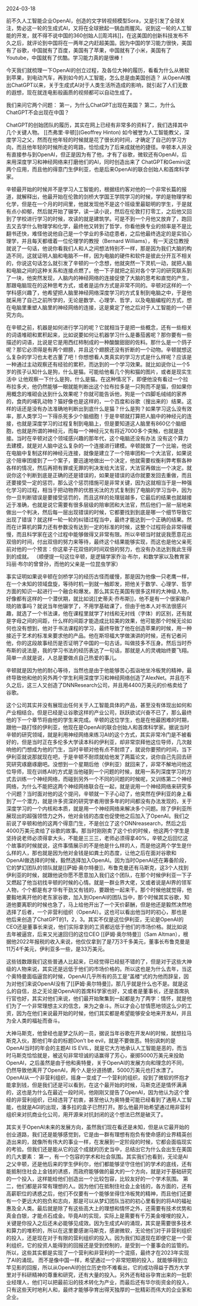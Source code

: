 2024-03-18

前不久人工智能企业OpenAI，创造的文字转视频模型Sora，又是引发了全球关注，势必这一轮的生成式AI，又将在全球掀起一锅血雨腥风。说到这一轮的人工智能的开发，就不得不说中国的360创始人[[周鸿祎]]，在这美国的创新科技发布不久之后，就评论到中国将在一两年之内赶超美国。因为中国的学习能力很快，美国有了谷歌，中国就有了百度，美国有了苹果，中国就有了小米，美国有了Youtube，中国就有了优酷。学习能力真的是很棒！

今天我们就梳理一下OpenAI的创立过程，及各位大神的履历，看看为什么从微软到苹果，到电动汽车，再到如今的人工智能，怎么总是由美国创造？
从OpenAI推出ChatGPT以来，关于生成式AI对于人类生活所造成的影响，就引起了人们无数的遐想，现在就连电影般画质的视频都可以自动生成了。

我们来问它两个问题：
第一，为什么ChatGPT出现在美国？
第二，为什么ChatGPT不会出现在中国？

ChatGPT的创始团队的履历，其实在网上已经有非常多的资料了，我们选择其中几个关键人物。
[[杰弗里·辛顿]](Geoffrey Hinton) 如今被誉为人工智能教父，深度学习之父，然而在他年轻的时候就是花了很长的时间，才确定了自己的学习方向，而且他年轻的时候所走的弯路，恰恰成为了后来成就他的捷径。辛顿本人并没有直接参与到OpenAI，但正是因为有了他，才有了谷歌，微软还有OpenAI，后来用深度学习和神经网络来打磨他们的AI，同时创造出来了 ChatGPT和Gemini这两个应用，而且他的得意门生伊利亚，也是后来OpenAI的联合创始人和首席科学家。

辛顿最开始的时候并不是学习人工智能的，根据纽约客对他的一个非常长篇的报道，就解释出，他最开始在伦敦的剑桥大学国王学院学习的时候，学的是物理学和化学，但是在一个月的时间里，他就发现他不是这个班级里最聪明的学生，于是就有点小抑郁，然后就开始了辍学，读一读小说，然后在伦敦打打零工，之后他又回到了学校进行学习的时候，攻读的就是建筑学。可是不到一个月他又放弃了，跑回去又去学什么物理学和化学，最终他又转到了哲学，你看他换专业的频率是不是比翻书还快，难怪他说他自己是一个学业的多动症患者，之后他最终选定的是实验心理学，并且每天都缠着一位伦理学的教授（Bernard Williams），有一天这位教授就说了一句话，他说你看我们人和人之间想法特别不一样，那是因为我们大脑的构造不同，这就证明人脑和电脑不一样，因为电脑的硬件和软件是彼此分开互不相关的，你说这句话怎么就引发了辛顿的一个念想，他就突然一下灵机一动，就把人脑和电脑之间的这种关系和连接点燃了。他一下子就把之前对各个学习的研究联系到了一块，他突然发现，人脑内的神经网络的连接促使了大脑的思考和直觉的产生，那跟电脑现在的这种思考方式，或者是运作方式是非常不同的。辛顿对这样的一个学科感兴趣了，他希望把人脑里神经网络深度学习的方式复制到电脑之中，于是他就采用了自己之前所学的，无论是数学、心理学、哲学，以及电脑编程的方式，想在电脑里重塑人脑里的神经网络的连接，这是奠定了他之后对于人工智能的一个研究方向。

在辛顿之前，机器是如何进行学习的呢？它就相当于是把一些概念，还有一些相关的词语堆砌和累积起来，比如说要如何让机器学习什么是番茄酱呢？那你要有一些描述的词语，比说是它是用西红柿制成的一种酸酸甜甜的佐料。那什么是一个鸽子呢？那它必须得是有两个翅膀，并且这个翅膀还没有折断的一个动物。辛顿就想这么复杂的学习也太老古董了吧！你想想看人类真实的学习方式是什么样呢？应该是一种通过主动观察还有经验的累积，而达到的一个学习效果。就比如说你让一个5岁的孩子认知什么是狗，什么是猫。可能给他看几个狗和猫的图片，或者是现实生活中 让他观察一下什么是狗，什么是猫。在这种情况下，即便他没有看过一个拉布拉多犬，他仍然能够一眼就能判断出这个拉布拉多是一只狗而不是猫，但如果你用概念的堆砌会达到什么效果呢？你就可能告诉他，狗是一个四脚毛绒绒的家养的，食肉的哺乳动物？猫好像也是这样的，一个百度和谷歌（搜出来的）结果。这样的话还是没有办法准确地判断出到底什么是猫？什么是狗？如果学习这么没有效率，那人类学习一下得杀死多少个脑细胞！于是辛顿就打算把人脑中的神经元的连接，也就是深度学习的过程复制到电脑上，但是要知道这人脑里有860亿个脑细胞，也就是所谓的神经元，而每一个神经元又有将近7000多个突触，也就是连接。当时在辛顿对这个领域感兴趣的那年代，这个电脑还没有办法 没有这个算力去建模，就是对人脑中这么复杂的一个连接进行建模。辛顿就做了一个比喻，他说在电脑中复制这样的神经元连接，就像是建立了一个陪审团和一个大法官，如果说这个陪审团接到了一个案子，要迅速地做出一个决定，他就需要权衡利弊考察各种各样的情况，然后再把有罪或无罪的判决发给大法官，大法官再做出一个决定。就说你这个判断到底是正确的还是错误的，如果是错误的话你就要发回去重做，而且还要接受一定的惩罚，那么这个惩罚措施可是非常关键，因为这就相当于是一种强化学习的过程，相当于把动物界的优胜劣汰的方式复制到了电脑的学习当中，因为你一旦判断错误是要接受惩罚的，而且这样的处理层越多，它最后的结果也就越接近于准确，也就是说它需要有很多层级的陪审团和大法官，然后他们一层一层地来做出一个判决，然后每一层出现错误的时候，它都要找到到底是哪一个细节导致它出现了错误？就这样一轮一轮的纠错过程当中，最终才能达到一个正确的结果。然而在计算机的算力还有参数没有达到一定的标准的时候，这整个过程将会非常得缓慢，而且科学家在这个过程中能够做得又非常有限。所以辛顿当时就说我愿意花出双倍的时间，付出双倍的努力来等待，最终这个结果能够实现，而这也是他父亲死前对他的一个预言：你这辈子花双倍的时间双倍的努力，也没有办法达到我此生得到的成就。
（顺便提一句这位辛顿，是逻辑学家乔治·布尔，和数学家以及教育家玛丽·布尔的曾曾孙，而他的父亲是一位昆虫学家）

事实证明如果说辛顿在剑桥学习的经历古怪而缓慢，那是因为他像一只老鹰一样，在一个未知的领域盘旋，等待时机一到就一触即发，把他关于数学、心理学、哲学方面的知识一起进行一个融合和爆发。那么其实在美国有很多这样的大神级人物，好像都有这样的一个潜伏期，就比如说[[史蒂夫·乔布斯]]，他不是有一个很家喻户晓的故事吗？就说当年他辍学了，不用学基础课了，但由于他本人对书法很感兴趣，就选了一个书法课，他在课程里就学了衬线和无衬线（字体）的区别，还有就是字母之间的间距，什么样的间距才能造成比较美的效果，他可能那个时候无论如何也没有想到，他对于书法课程的学习，最终导致了他在创造苹果的时候，用一种接近于艺术的标准来要求他的产品。他在斯坦福大学做演讲的时候，还有记者问他，你的这段故事经历是否证明了中国的一句古话，叫做技多不压身。然后当时乔布斯的说法是，我的学习书法的经历表达了一句话，那就是人的灵魂始终要飞翔。简单一点就是说，人总是要做点自己热爱的事儿。

辛顿就是因为他的耐心等待，当然也是由于他能够苦心孤诣地坐冷板凳的精神，最终导致他和他的另外两个学生利用深度学习和神经网络创造了AlexNet。并且在不久之后，这三人又创造了DNNResearch公司，并且用4400万美元的价格卖给了谷歌。

这个公司其实并没有展现出任何关于人工智能具体的产品，甚至没有体现出如何和产业相结合。但是已经是让谷歌这样的产业公司，跃跃欲试兴奋不已了，那么最终他的下一个章节将由他的学生来完成。辛顿的这位学生，也是在他最困难的时期，跟他一路打怪的伊利亚，他现在是OpenAI的联合创始人和首席科学家。据说当时辛顿的研究领域，就是利用神经网络来练习AI的这个方式，其实非常冷门是不被看好的，但是当时正在多伦多大学读本科的伊利亚，却非常崇拜他这位导师，几次敲响他的门想成为他的门生，当时辛顿对他有点不耐烦了，就说你要预约时间，当下伊利亚就说那就现在吧，于是辛顿不耐烦就给他发了两篇论文，说你自己先回去研究研究琢磨琢磨吧。没想到一个星期后他（伊利亚）就回来了，非常不解地问他这位导师，现在训练AI的方式是当他碰到一个问题的时候，就用一系列深度学习的方式去训练一个神经网络，而碰到另外一个不同的问题的时候呢，又训练第二个神经网络，为什么不能把这两个神经网络联合在一起，就是说用一个神经网络来研究多个问题？当时面对他的这个提问，辛顿就一下子心动了，他突然在伊利亚的身上看到了一个潜力，就是许多资深的研究学者用很多年的时间都没有办法发现的，关于深度学习的一个内核和本质，就是用一个神经网络来解决多个问题。除了伊利亚所展现出的超强领悟力之外，他对金钱的态度也促使他之后加入了OpenAI。我们之前说了辛顿和他的这两个得意门生，不是创立了这个DNNreasearch，然后之后4000万美元卖给了谷歌的故事。那当时刚刚卖了这个价的时候，他这两个学生是坚持说老师必须得拿大头，不能是三三三，老师必须得拿40%，辛顿之后回忆这个故事的时候就说，这件事情展示的不是他是什么样的人，而是他这两个学生是什么样的人，那也就是因为他对金钱是如粪土的态度，让他之后在面对谷歌和OpenAI做选择的时候，毅然选择加入OpenAI。因为当时OpenAI还在筹备阶段，它的梦幻团队的领队就是[[萨姆·奥尔特曼]]，布鲁克曼还有马斯克，这3个人找到伊利亚的时候，就跟他说你愿不愿意加入我们这个团队，在那个时候伊利亚一下子又燃起了他当初找辛顿的时候的心情。就是一群业界大佬，又或者说是AI界的领军人物，个个都是有才华有干劲又有钱的，要跟他一起来干。那个时候他就觉得，他要毅地离开他的老东家谷歌，加入到OpenAI的团队当中，那个时候其实谷歌，知道他要离职的时候也急了，马上给他开出了一个天价薪酬，但是他还是毅然决然地选择了后者，一个非营利组织（OpenAI）。这也可以看出他当时的初心，那也是他后来创造了ChatGPT的1，2，3。其实不仅是这位伊利亚，无论是OpenAI的CEO还是董事长来说，他们实际拿到的工资都远低于他们的市场价格。就比如说去年被逼宫，后来又光速回归的这位CEO [[萨姆·奥尔特曼]]（Sam Altman），根据他2022年报税的收入来说，他仅仅拿到了是7万3千多美元，董事长布鲁克曼是11万4千美元，伊利亚多一些，是33万美元。

这些钱数跟我们这些普通人比起来，已经觉得已经挺不错的了，但是对于这些大神级的人物来说，其实还是远低于他们的市场价格的。所以这也是为什么去年，当这个奥特曼面临逼宫的时候，OpenAI几乎所有的员工是“盖楼”式的为他而辞呈，因为对他们来说OpenAI没有了[[萨姆·奥尔特曼]]，那几乎就是什么也不是。就是这么的自信，总之无论是OpenAI的首席科学家也好，又或者是董事长，还是首席执行官也好，其实对他们来说，他们最开始聚集到一起都是为了两字：情怀，就是他们为了一个非常理想主义的信念，来为之奋斗。所以才会心甘情愿地领这么少的工资，因为在他们来说最开始的时候，他们其实都是希望能够安全地来开发AI，并且为全人类的福祉而奋斗。

大神马斯克，他曾经也是梦之队的一员，据说当年谷歌在开发AI的时候，就想拉马斯克入伙，那他们年会的标题Don’t be evil，就是不要做恶。特别讽刺的是OpenAI当时的年会的主题AI IS EVIL，就是它大方地承认人工智能是恶的，而当时马斯克恰恰就是，被这句非常坦诚的话赢得了芳心，豪掷5000万美元来投助OpenAI，之后虽然是由于他和奥特曼，关于OpenAI的发展方向和理念的不同，仍然导致他离开了OpenAI，两个人是分道扬镳，5000万美元也打水漂了。OpenAI从一个非营利组织，摇身一变成了一个营利的组织，投到了微软的怀抱才能拿到钱，但是我们还是可以看到，在这个最开始的时候，马斯克还是情怀满满的，这也是为什么在最近一段时间，他刚刚又提告了OpenAI，因为他认为这个曾经的非营利组织，已经违背了初衷，甚至他认为奥特曼可能已经看到了通用人工智能，也就是AGI的出现，潘多拉的盒子已然打开。那么他最开始希望通过用非营利组织来对抗商业化公司，用开源来对抗封闭的这个想法已然是破灭了。

其实关于OpenAI未来的发展方向，虽然我们现在看还是未知，但是从它最开始的创业道路，我们还是能够感觉到，它是由一群有理想有抱负有使命感的业界精英创造出来的，就像所有伟大的事业一样，在发展到一定阶段的时候，它都会面临现实的考验。但我们还是能从它的这个成就的历史当中，总结出它为什么会出生在美国的几大要素：
第一，有一个包容的学术和社会氛围。其实我们也看到，无论是AI之父辛顿，还是他后来的学生伊利尔，他们都能够坚守住他们的学术的底线，还有能抵制住社会上金钱的诱惑，而政府能够做的最大的一个方向，就是对于基础研究的一个投入，这样能给他们创造出一个比较包容，比较友好的一个学术氛围。
第二，他们都是非常有理想的人。因为他们在抵制住社会上金钱的，各方面的，还有高薪职位的诱惑之后，他们不仅要有一个能够坐得住冷板凳的精神，而且他们还要有一个更远大的抱负和志向，那是可以从梦幻团队当初的初心里看到的将AI的福祉惠及全人类。最后就是除了有这些高大上的理想和情怀之外，还需要有技术优势和真金白银，才能点石成金。毕竟AI的实现，实际上是需要有千万美金嗖嗖的投入，关键是你投入之后还未必能够见成效。因为生成式AI的涌现，其实是需要很多技术和算力的堆积的，所以在这里要感谢马斯克，感谢微软，无论他们对于非营利组织的投入，还是现在对于有限的营利组织的投入。因为我们知道现在即便它是一个营利组织，它的投资人能得到的回报还是受到控制的，是受到一个董事会的监管的。所以，这些其实都是实现了一个营利和非营利的一个混搭，最终才在2023年实现了AI的涌现。
而不是像中国一样，希望通过一个非常短期的投入，就能够得到立竿见影的回报，所以从OpenAI的创立历史你不难看出，它的成功得益于西方大学里对于科研精神的尊重和研究，还有大量的投入。另外还有硅谷孕育出来的一批职业经理人，他们可以把最前沿的技术转化为产业，而最后还有华尔街资金的投入，只有这些天时地利人和，最终才能够孕育出得天独厚的一批精彩而伟大的企业家和企业。